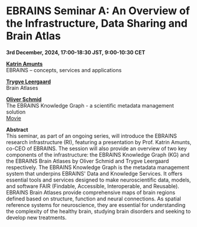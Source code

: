 # EBRAINS Seminar A: An Overview of the Infrastructure, Data Sharing and Brain Atlas

**3rd December, 2024, 17:00-18:30 JST, 9:00-10:30 CET**

[**Katrin Amunts**](https://www.fz-juelich.de/profile/amunts_k)  
EBRAINS – concepts, services and applications

[**Trygve Leergaard**](https://www.med.uio.no/imb/english/people/aca/leergaar/)  
Brain Atlases

[**Oliver Schmid**](https://www.cscs.ch/about/staff)  
The EBRAINS Knowledge Graph - a scientific metadata management solution  
[Movie](https://www.youtube.com/watch?v=5axlpdjX8FU)

**Abstract**  
This seminar, as part of an ongoing series, will introduce the EBRAINS research infrastructure (RI), featuring a presentation by Prof. Katrin Amunts, co-CEO of EBRAINS. The session will also provide an overview of two key components of the infrastructure: the EBRAINS Knowledge Graph (KG) and the EBRAINS Brain Atlases by Oliver Schmid and Trygve Leergaard respectively. The EBRAINS Knowledge Graph is the metadata management system that underpins EBRAINS' Data and Knowledge Services. It offers essential tools and services designed to make neuroscientific data, models, and software FAIR (Findable, Accessible, Interoperable, and Reusable). EBRAINS Brain Atlases provide comprehensive maps of brain regions defined based on structure, function and neural connections. As spatial reference systems for neuroscience, they are essential for understanding the complexity of the healthy brain, studying brain disorders and seeking to develop new treatments.
